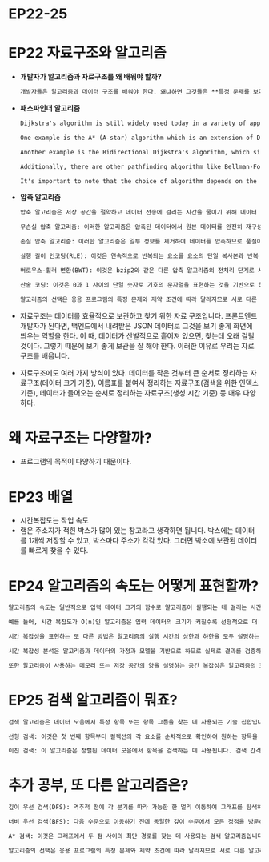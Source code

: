 # EP22-25

# EP22 자료구조와 알고리즘

- **개발자가 알고리즘과 자료구조를 왜 배워야 할까?**
    
    ```html
    개발자들은 알고리즘과 데이터 구조를 배워야 한다. 왜냐하면 그것들은 **특정 문제를 보다 효율적이고 효과적으로 해결할 수 있는 방법을 제공**하기 때문이다. 예를 들어, 개발자는 대규모 데이터 세트에서 특정 데이터 조각을 찾아야 할 수 있으며, **이진 탐색**과 같은 검색 알고리즘을 사용하면 선형 검색과 같은 다른 방법에 비해 해당 데이터를 찾는 데 필요한 시간을 크게 줄일 수 있다. 또한 **링크드 리스트와 해시 테이블과 같은 데이터 구조**를 이해하면 개발자가 특정 작업에 대한 데이터를 저장하고 구성하기에 가장 좋은 구조를 선택할 수 있으므로 성능과 확장성이 향상된다.
    ```
    
- **패스파인더 알고리즘**
    
    ```html
    Dijkstra's algorithm is still widely used today in a variety of applications, such as routing and network design, due to its simplicity and its ability to handle graphs with non-negative edge weights. However, there have been many improvements and variations of Dijkstra's algorithm developed over the years.
    
    One example is the A* (A-star) algorithm which is an extension of Dijkstra's algorithm that incorporates a heuristic function to guide the search, making it more efficient when the goal is known. A* algorithm is commonly used in pathfinding and robotics
    
    Another example is the Bidirectional Dijkstra's algorithm, which simultaneously searches from the start and goal node, meeting in the middle, reducing the search time.
    
    Additionally, there are other pathfinding algorithm like Bellman-Ford, Floyd-Warshall, and Johnson algorithm that might be considered based on the scenario.
    
    It's important to note that the choice of algorithm depends on the specific problem and constraints of the application, so it's important to understand the trade-offs between different algorithms and choose the one that best fits the needs of the project.
    ```
    
- **압축 알고리즘**
    
    ```html
    압축 알고리즘은 저장 공간을 절약하고 데이터 전송에 걸리는 시간을 줄이기 위해 데이터 크기를 줄이는 데 사용되는 방법입니다. 압축 알고리즘의 일반적인 유형은 다음과 같다:
    
    무손실 압축 알고리즘: 이러한 알고리즘은 압축된 데이터에서 원본 데이터를 완전히 재구성할 수 있는 방식으로 데이터를 압축합니다. 예를 들어 허프만 코딩과 렘펠-지브-웰치(LZW) 압축이 있다.
    
    손실 압축 알고리즘: 이러한 알고리즘은 일부 정보를 제거하여 데이터를 압축하므로 품질이 저하됩니다. 예로는 JPEG 이미지 압축에 사용되는 이산 코사인 변환(DCT)과 MP3 오디오 압축에 사용되는 푸리에 변환이 있다.
    
    실행 길이 인코딩(RLE): 이것은 연속적으로 반복되는 요소를 요소의 단일 복사본과 반복 횟수로 대체하는 간단한 압축 알고리즘입니다.
    
    버로우스-휠러 변환(BWT): 이것은 bzip2와 같은 다른 압축 알고리즘의 전처리 단계로 사용되는 압축 알고리즘으로, 반복되는 문자의 실행을 더 많이 포함하도록 데이터를 재정렬하여 압축성을 향상시킨다.
    
    산술 코딩: 이것은 0과 1 사이의 단일 숫자로 기호의 문자열을 표현하는 것을 기반으로 하는 압축 알고리즘으로, 이것은 기호를 표현하기 위해 비트의 분수를 사용할 수 있게 하고 다른 무손실 알고리즘보다 더 효율적일 수 있다.
    
    알고리즘의 선택은 응용 프로그램의 특정 문제와 제약 조건에 따라 달라지므로 서로 다른 알고리즘 간의 균형을 이해하고 프로젝트의 요구에 가장 적합한 알고리즘을 선택하는 것이 중요합니다.
    ```
    
- 자료구조는 데이터를 효율적으로 보관하고 찾기 위한 자료 구조입니다. 프론트엔드 개발자가 된다면, 백엔드에서 내려받은 JSON 데이터로 그것을 보기 좋게 화면에 띄우는 역할을 한다. 이 때, 데이터가 산발적으로 흩어져 있으면, 찾는데 오래 걸릴 것이다. 그렇기 때문에 보기 좋게 보관을 잘 해야 한다. 이러한 이유로 우리는 자료구조를 배웁니다.
- 자료구조에도 여러 가지 방식이 있다. 데이터를 작은 것부터 큰 순서로 정리하는 자료구조(데이터 크기 기준), 이름표를 붙여서 정리하는 자료구조(검색을 위한 인덱스 기준), 데이터가 들어오는 순서로 정리하는 자료구조(생성 시간 기준) 등 매우 다양하다.

# 왜 자료구조는 다양할까?

- 프로그램의 목적이 다양하기 때문이다.

# EP23 배열

- 시간복잡도는 작업 속도
- 램은 주소지가 적힌 박스가 많이 있는 창고라고 생각하면 됩니다. 박스에는 데이터를 1개씩 저장할 수 있고, 박스마다 주소가 각각 있다. 그러면 박소에 보관된 데이터를 빠르게 찾을 수 있다.

# EP24 알고리즘의 속도는 어떻게 표현할까?

```html
알고리즘의 속도는 일반적으로 입력 데이터 크기의 함수로 알고리즘이 실행되는 데 걸리는 시간을 설명하는 시간 복잡성 측면에서 표현된다. 시간 복잡성을 표현하는 가장 일반적인 방법은 알고리즘의 실행 시간의 상한을 설명하는 큰 O 표기법을 사용하는 것이다.

예를 들어, 시간 복잡도가 O(n)인 알고리즘은 입력 데이터의 크기가 커질수록 선형적으로 더 많은 시간이 걸리는 반면, 시간 복잡도가 O(log n)인 알고리즘은 입력 데이터의 크기가 커질수록 로그적으로 더 많은 시간이 걸린다.

시간 복잡성을 표현하는 또 다른 방법은 알고리즘의 실행 시간의 상한과 하한을 모두 설명하는 큰 오메가 표기법과 큰 세타 표기법을 사용하는 것이다.

시간 복잡성 분석은 알고리즘과 데이터의 가정과 모델을 기반으로 하므로 실제로 결과를 검증하는 것이 중요합니다.

또한 알고리즘이 사용하는 메모리 또는 저장 공간의 양을 설명하는 공간 복잡성은 알고리즘의 효율성을 평가하는 데에도 사용될 수 있다.
```

# EP25 검색 알고리즘이 뭐죠?

```html
검색 알고리즘은 데이터 모음에서 특정 항목 또는 항목 그룹을 찾는 데 사용되는 기술 집합입니다. 검색 알고리즘의 일반적인 유형은 다음과 같다:

선형 검색: 이것은 첫 번째 항목부터 컬렉션의 각 요소를 순차적으로 확인하여 원하는 항목을 찾는 간단한 검색 알고리즘입니다. 시간 복잡도가 O(n)이므로 최악의 경우 항목을 검색하는 데 선형 시간이 소요됩니다.

이진 검색: 이 알고리즘은 정렬된 데이터 모음에서 항목을 검색하는 데 사용됩니다. 검색 간격을 반으로 나누고 원하는 항목이 간격의 중간 요소보다 작거나 크거나 같은지 확인하는 방식으로 작동합니다. 시간 복잡도가 O(log n)이므로 최악의 경우 항목을 검색하는 데 로그 시간이 걸립니다.
```

# 추가 공부, 또 다른 알고리즘은?

```html
깊이 우선 검색(DFS): 역추적 전에 각 분기를 따라 가능한 한 멀리 이동하여 그래프를 탐색하는 검색 알고리즘입니다. 이것은 O(V + E)의 시간 복잡도를 가지며, 여기서 V는 꼭짓점의 수이고 E는 그래프의 모서리의 수이다.

너비 우선 검색(BFS): 다음 수준으로 이동하기 전에 동일한 깊이 수준에서 모든 정점을 방문하여 그래프를 탐색하는 검색 알고리즘입니다. 이것은 O(V + E)의 시간 복잡도를 가지며, 여기서 V는 꼭짓점의 수이고 E는 그래프의 모서리의 수이다.

A* 검색: 이것은 그래프에서 두 점 사이의 최단 경로를 찾는 데 사용되는 검색 알고리즘입니다. 이것은 휴리스틱 함수와 시작 노드로부터의 거리의 조합을 사용하여 검색을 목표 노드로 안내한다. 그것은 O(b^d)의 시간 복잡성을 가지고 있는데, 여기서 b는 그래프의 분기 인자이고 d는 최적 솔루션의 깊이이다.

알고리즘의 선택은 응용 프로그램의 특정 문제와 제약 조건에 따라 달라지므로 서로 다른 알고리즘 간의 균형을 이해하고 프로젝트의 요구에 가장 적합한 알고리즘을 선택하는 것이 중요합니다.
```